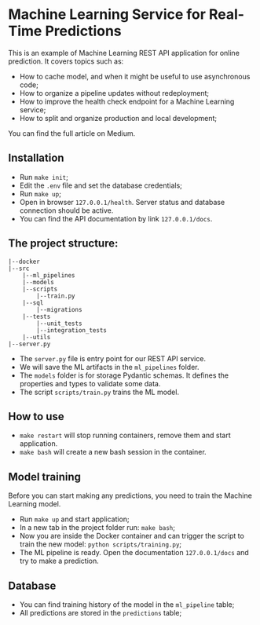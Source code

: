 # Machine Learning Service for Real-Time Predictions

This is an example of Machine Learning REST API application for online prediction. It covers topics such as:
* How to cache model, and when it might be useful to use asynchronous code;
* How to organize a pipeline updates without redeployment;
* How to improve the health check endpoint for a Machine Learning service;
* How to split and organize production and local development;

You can find the full article on Medium.

## Installation
* Run `make init`;
* Edit the `.env` file and set the database credentials;
* Run `make up`;
* Open in browser `127.0.0.1/health`. Server status and database connection should be active.
* You can find the API documentation by link `127.0.0.1/docs`.

## The project structure:
    |--docker
    |--src
        |--ml_pipelines
        |--models
        |--scripts
            |--train.py
        |--sql
            |--migrations
        |--tests
            |--unit_tests
            |--integration_tests
        |--utils
    |--server.py

* The `server.py` file is entry point for our REST API service.
* We will save the ML artifacts in the `ml_pipelines` folder.
* The `models` folder is for storage Pydantic schemas. It defines the properties and types to validate some data.
* The script `scripts/train.py` trains the ML model.


## How to use
* `make restart` will stop running containers, remove them and start application.
* `make bash` will create a new bash session in the container.

## Model training
Before you can start making any predictions, you need to train the Machine Learning model.
* Run `make up` and start application;
* In a new tab in the project folder run: `make bash`;
* Now you are inside the Docker container and can trigger the script to train the new model: `python scripts/training.py`;
* The ML pipeline is ready. Open the documentation `127.0.0.1/docs` and try to make a prediction.

## Database
* You can find training history of the model in the `ml_pipeline` table;
* All predictions are stored in the `predictions` table;
